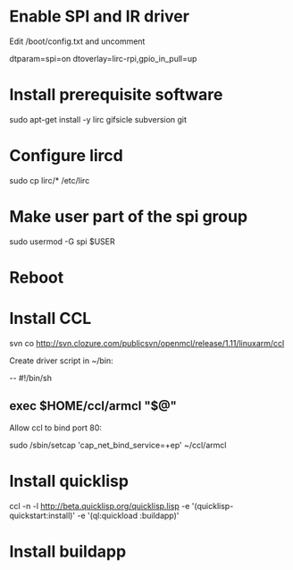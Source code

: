 # Enable SPI and IR driver

Edit /boot/config.txt and uncomment

dtparam=spi=on
dtoverlay=lirc-rpi,gpio_in_pull=up

# Install prerequisite software

sudo apt-get install -y lirc gifsicle subversion git

# Configure lircd

sudo cp lirc/* /etc/lirc

# Make user part of the spi group

sudo usermod -G spi $USER

# Reboot

# Install CCL

svn co http://svn.clozure.com/publicsvn/openmcl/release/1.11/linuxarm/ccl

Create driver script in ~/bin:

--
#!/bin/sh

exec $HOME/ccl/armcl "$@"
--

Allow ccl to bind port 80:

sudo /sbin/setcap 'cap_net_bind_service=+ep' ~/ccl/armcl

# Install quicklisp

ccl -n -l http://beta.quicklisp.org/quicklisp.lisp -e '(quicklisp-quickstart:install)' -e '(ql:quickload :buildapp)'

# Install buildapp
